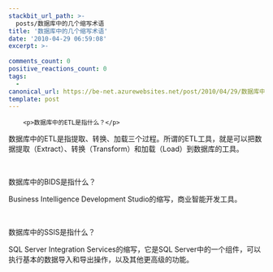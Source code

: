 ```yaml
---
stackbit_url_path: >-
  posts/数据库中的几个缩写术语
title: '数据库中的几个缩写术语'
date: '2010-04-29 06:59:08'
excerpt: >-
  
comments_count: 0
positive_reactions_count: 0
tags: 
  - 
canonical_url: https://be-net.azurewebsites.net/post/2010/04/29/数据库中的几个缩写术语
template: post
---
```


        <p>数据库中的ETL是指什么？</p>
<p>数据库中的ETL是指提取、转换、加载三个过程。所谓的ETL工具，就是可以把数据提取（Extract）、转换（Transform）和加载（Load）到数据库的工具。</p>
<p>&nbsp;</p>
<p>数据库中的BIDS是指什么？</p>
<p>Business Intelligence Development Studio的缩写，商业智能开发工具。</p>
<p>&nbsp;</p>
<p>数据库中的SSIS是指什么？</p>
<p>SQL Server Integration Services的缩写，它是SQL Server中的一个组件，可以执行基本的数据导入和导出操作，以及其他更高级的功能。</p>
      